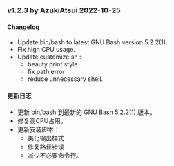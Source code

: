 ### _v1.2.3_  by   AzukiAtsui   2022-10-25
#### Changelog
- Update bin/bash to latest GNU Bash version 5.2.2(1).
- Fix high CPU usage.
- Update customize.sh :
	* beauty print style
	* fix path error
	* reduce unnecessary shell.

#### 更新日志
- 更新 bin/bash 到最新的 GNU Bash 5.2.2(1) 版本。
- 修复高CPU占用。
- 更新安装脚本：
	* 美化输出样式
	* 修复路径错误
	* 减少不必要命令行。
